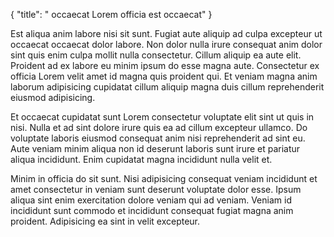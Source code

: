 {
  "title": " occaecat Lorem officia est occaecat"
}

Est aliqua anim labore nisi sit sunt. Fugiat aute aliquip ad culpa excepteur ut occaecat occaecat dolor labore. Non dolor nulla irure consequat anim dolor sint quis enim culpa mollit nulla consectetur. Cillum aliquip ea aute elit. Proident ad ex labore eu minim ipsum do esse magna aute. Consectetur ex officia Lorem velit amet id magna quis proident qui. Et veniam magna anim laborum adipisicing cupidatat cillum aliquip magna duis cillum reprehenderit eiusmod adipisicing.

Et occaecat cupidatat sunt Lorem consectetur voluptate elit sint ut quis in nisi. Nulla et ad sint dolore irure quis ea ad cillum excepteur ullamco. Do voluptate laboris eiusmod consequat anim nisi reprehenderit ad sint eu. Aute veniam minim aliqua non id deserunt laboris sunt irure et pariatur aliqua incididunt. Enim cupidatat magna incididunt nulla velit et.

Minim in officia do sit sunt. Nisi adipisicing consequat veniam incididunt et amet consectetur in veniam sunt deserunt voluptate dolor esse. Ipsum aliqua sint enim exercitation dolore veniam qui ad veniam. Veniam id incididunt sunt commodo et incididunt consequat fugiat magna anim proident. Adipisicing ea sint in velit excepteur.